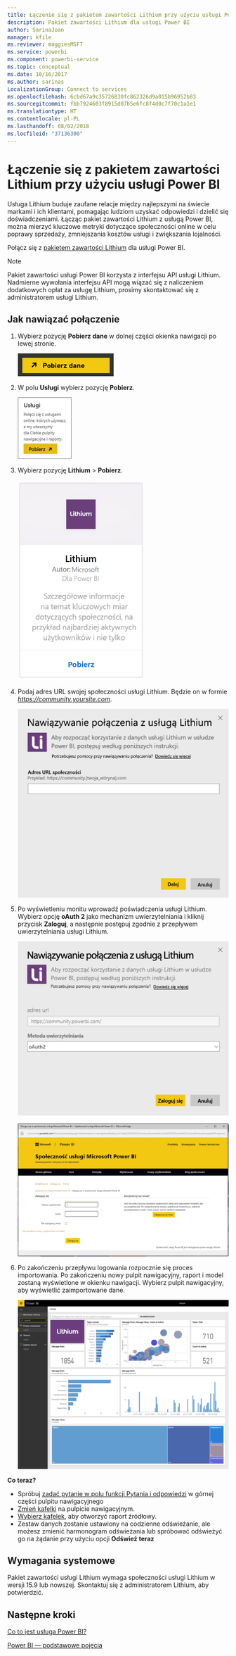 ```yaml
---
title: Łączenie się z pakietem zawartości Lithium przy użyciu usługi Power BI
description: Pakiet zawartości Lithium dla usługi Power BI
author: SarinaJoan
manager: kfile
ms.reviewer: maggiesMSFT
ms.service: powerbi
ms.component: powerbi-service
ms.topic: conceptual
ms.date: 10/16/2017
ms.author: sarinas
LocalizationGroup: Connect to services
ms.openlocfilehash: 6cbd67a9c35726830fc862326d9a015b96952b83
ms.sourcegitcommit: fbb7924603f8915d07b5e6fc8f4d0c7f70c1a1e1
ms.translationtype: HT
ms.contentlocale: pl-PL
ms.lasthandoff: 08/02/2018
ms.locfileid: "37136300"
---
```

# <a name="connect-to-lithium-with-power-bi"></a>Łączenie się z pakietem zawartości Lithium przy użyciu usługi Power BI
Usługa Lithium buduje zaufane relacje między najlepszymi na świecie markami i ich klientami, pomagając ludziom uzyskać odpowiedzi i dzielić się doświadczeniami. Łącząc pakiet zawartości Lithium z usługą Power BI, można mierzyć kluczowe metryki dotyczące społeczności online w celu poprawy sprzedaży, zmniejszania kosztów usługi i zwiększania lojalności. 

Połącz się z [pakietem zawartości Lithium](https://app.powerbi.com/getdata/services/lithium) dla usługi Power BI.

>[!NOTE]
>Pakiet zawartości usługi Power BI korzysta z interfejsu API usługi Lithium. Nadmierne wywołania interfejsu API mogą wiązać się z naliczeniem dodatkowych opłat za usługę Lithium, prosimy skontaktować się z administratorem usługi Lithium.

## <a name="how-to-connect"></a>Jak nawiązać połączenie
1. Wybierz pozycję **Pobierz dane** w dolnej części okienka nawigacji po lewej stronie.
   
   ![](media/service-connect-to-lithium/pbi_getdata.png) 
2. W polu **Usługi** wybierz pozycję **Pobierz**.
   
   ![](media/service-connect-to-lithium/pbi_getservices.png) 
3. Wybierz pozycję **Lithium** \> **Pobierz**.
   
   ![](media/service-connect-to-lithium/lithiumconnect.png)
4. Podaj adres URL swojej społeczności usługi Lithium. Będzie on w formie *https://community.yoursite.com*.
   
   ![](media/service-connect-to-lithium/params.png)
5. Po wyświetleniu monitu wprowadź poświadczenia usługi Lithium. Wybierz opcję **oAuth 2** jako mechanizm uwierzytelniania i kliknij przycisk **Zaloguj**, a następnie postępuj zgodnie z przepływem uwierzytelniania usługi Lithium.
   
   ![](media/service-connect-to-lithium/creds.png)
   
   ![](media/service-connect-to-lithium/creds2.png)
6. Po zakończeniu przepływu logowania rozpocznie się proces importowania. Po zakończeniu nowy pulpit nawigacyjny, raport i model zostaną wyświetlone w okienku nawigacji. Wybierz pulpit nawigacyjny, aby wyświetlić zaimportowane dane.
   
    ![](media/service-connect-to-lithium/lithium.png)

**Co teraz?**

* Spróbuj [zadać pytanie w polu funkcji Pytania i odpowiedzi](power-bi-q-and-a.md) w górnej części pulpitu nawigacyjnego
* [Zmień kafelki](service-dashboard-edit-tile.md) na pulpicie nawigacyjnym.
* [Wybierz kafelek](service-dashboard-tiles.md), aby otworzyć raport źródłowy.
* Zestaw danych zostanie ustawiony na codzienne odświeżanie, ale możesz zmienić harmonogram odświeżania lub spróbować odświeżyć go na żądanie przy użyciu opcji **Odśwież teraz**

## <a name="system-requirements"></a>Wymagania systemowe
Pakiet zawartości usługi Lithium wymaga społeczności usługi Lithium w wersji 15.9 lub nowszej. Skontaktuj się z administratorem Lithium, aby potwierdzić.

## <a name="next-steps"></a>Następne kroki
[Co to jest usługa Power BI?](power-bi-overview.md)

[Power BI — podstawowe pojęcia](service-basic-concepts.md)

